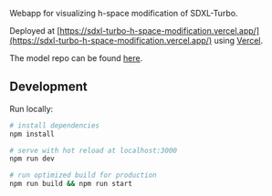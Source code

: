 Webapp for visualizing h-space modification of SDXL-Turbo.

Deployed at [https://sdxl-turbo-h-space-modification.vercel.app/](https://sdxl-turbo-h-space-modification.vercel.app/) using [Vercel](https://vercel.com/).

The model repo can be found [here](https://github.com/JonasLoos/sdxl-turbo-h-space-modification-model).

## Development

Run locally:

```bash
# install dependencies
npm install

# serve with hot reload at localhost:3000
npm run dev

# run optimized build for production
npm run build && npm run start
```
